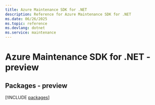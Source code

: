 ```yaml
---
title: Azure Maintenance SDK for .NET
description: Reference for Azure Maintenance SDK for .NET
ms.date: 06/26/2025
ms.topic: reference
ms.devlang: dotnet
ms.service: maintenance
---
```

# Azure Maintenance SDK for .NET - preview
## Packages - preview
[!INCLUDE [packages](maintenance-index.md)]